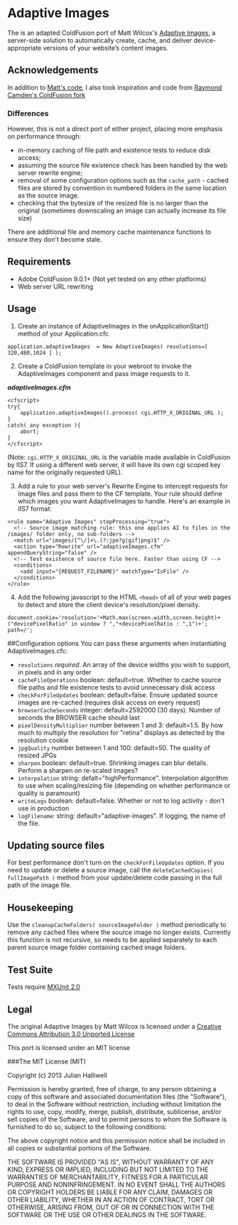 # Adaptive Images
The is an adapted ColdFusion port of Matt Wilcox's [Adaptive Images](http://adaptive-images.com/), a server-side solution to automatically create, cache, and deliver device-appropriate versions of your website’s content images.

## Acknowledgements
In addition to [Matt's code](https://github.com/MattWilcox/Adaptive-Images), I also took inspiration and code from [Raymond Camden's ColdFusion fork](https://github.com/cfjedimaster/Adaptive-Images)

### Differences
However, this is not a direct port of either project, placing more emphasis on performance through:

 - in-memory caching of file path and existence tests to reduce disk access;
 - assuming the source file existence check has been handled by the web server rewrite engine;
 - removal of some configuration options such as the `cache_path` - cached files are stored by convention in numbered folders in the same location as the source image.
 - checking that the bytesize of the resized file is no larger than the original (sometimes downscaling an image can actually increase its file size)

There are additional file and memory cache maintenance functions to ensure they don't become stale.

## Requirements
 - Adobe ColdFusion 9.0.1+ (Not yet tested on any other platforms)
 - Web server URL rewriting

## Usage

1) Create an instance of AdaptiveImages in the onApplicationStart() method of your Application.cfc

```
application.adaptiveImages  = New AdaptiveImages( resolutions=[ 320,480,1024 ] );
```

2) Create a ColdFusion template in your webroot to invoke the AdaptiveImages component and pass image requests to it.

***adaptiveImages.cfm***
```
<cfscript>
try{
	application.adaptiveImages().process( cgi.HTTP_X_ORIGINAL_URL );
}
catch( any exception ){
	abort;
}
</cfscript>
```

(Note: `cgi.HTTP_X_ORIGINAL_URL` is the variable made available in ColdFusion by IIS7. If using a different web server, it will have its own cgi scoped key name for the originally requested URL).

3) Add a rule to your web server's Rewrite Engine to intercept requests for image files and pass them to the CF template. Your rule should define which images you want AdaptiveImages to handle. Here's an example in IIS7 format:

```
<rule name="Adaptive Images" stopProcessing="true">
  <!-- Source image matching rule: this one applies AI to files in the /images/ folder only, no sub-folders -->
  <match url="images/[^\/]+\.(?:jpe?g|gif|png)$" />
  <action type="Rewrite" url="adaptiveImages.cfm" appendQueryString="false" />
  <!-- Test existence of source file here. Faster than using CF -->
  <conditions>
  	<add input="{REQUEST_FILENAME}" matchType="IsFile" />
  </conditions>
</rule>
```

4) Add the following javascript to the HTML `<head>` of all of your web pages to detect and store the client device's resolution/pixel density.
```
document.cookie='resolution='+Math.max(screen.width,screen.height)+("devicePixelRatio" in window ? ","+devicePixelRatio : ",1")+'; path=/';
```

##Configuration options
You can pass these arguments when instantiating AdaptiveImages.cfc:
 - `resolutions` *required*. An array of the device widths you wish to support, in pixels and in any order
 - `cacheFileOperations` boolean: default=true. Whether to cache source file paths and file existence tests to avoid unnecessary disk access
 - `checkForFileUpdates` boolean: default=false. Ensure updated source images are re-cached (requires disk access on every request)
 - `browserCacheSeconds` integer: default=2592000 (30 days). Number of seconds the BROWSER cache should last
 - `pixelDensityMultiplier` number between 1 and 3: default=1.5. By how much to multiply the resolution for "retina" displays as detected by the resolution cookie
 - `jpgQuality` number between 1 and 100: default=50. The quality of resized JPGs
 - `sharpen` boolean: default=true. Shrinking images can blur details. Perform a sharpen on re-scaled images?
 - `interpolation` string: defalt="highPerformance". Interpolation algorithm to use when scaling/resizing file (depending on whether performance or quality is paramount)
 - `writeLogs` boolean: default=false. Whether or not to log activity - don't use in production
 - `logFilename`: string: default="adaptive-images". If logging, the name of the file.

## Updating source files
For best performance don't turn on the `checkForFileUpdates` option. If you need to update or delete a source image, call the `deleteCachedCopies( fullImagePath )` method from your update/delete code passing in the full path of the image file.

## Housekeeping
Use the `cleanupCacheFolders( sourceImageFolder )` method periodically to remove any cached files where the source image no longer exists. Currently this function is not recursive, so needs to be applied separately to each parent source image folder containing cached image folders.

## Test Suite
Tests require [MXUnit 2.0](http://mxunit.org/)

## Legal
The original Adaptive Images by Matt Wilcox is licensed under a [Creative Commons Attribution 3.0 Unported License](http://creativecommons.org/licenses/by/3.0/)

This port is licensed under an MIT license

###The MIT License (MIT)

Copyright (c) 2013 Julian Halliwell

Permission is hereby granted, free of charge, to any person obtaining a copy of
this software and associated documentation files (the "Software"), to deal in
the Software without restriction, including without limitation the rights to
use, copy, modify, merge, publish, distribute, sublicense, and/or sell copies of
the Software, and to permit persons to whom the Software is furnished to do so,
subject to the following conditions:

The above copyright notice and this permission notice shall be included in all
copies or substantial portions of the Software.

THE SOFTWARE IS PROVIDED "AS IS", WITHOUT WARRANTY OF ANY KIND, EXPRESS OR
IMPLIED, INCLUDING BUT NOT LIMITED TO THE WARRANTIES OF MERCHANTABILITY, FITNESS
FOR A PARTICULAR PURPOSE AND NONINFRINGEMENT. IN NO EVENT SHALL THE AUTHORS OR
COPYRIGHT HOLDERS BE LIABLE FOR ANY CLAIM, DAMAGES OR OTHER LIABILITY, WHETHER
IN AN ACTION OF CONTRACT, TORT OR OTHERWISE, ARISING FROM, OUT OF OR IN
CONNECTION WITH THE SOFTWARE OR THE USE OR OTHER DEALINGS IN THE SOFTWARE.
